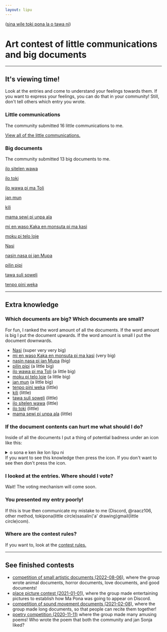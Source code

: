 ```yaml
---
layout: lipu
---
```

([sina wile toki pona la o tawa ni](index.md))
# Art contest of little communications and big documents

***

## It's viewing time!
Look at the entries and come to understand your feelings towards them. If you want to express your feelings, you can do that in your community! Still, don't tell others which entry you wrote. 


### Little communications

The community submitted 16 little communications to me. 

[View all of the little communications.](./toki-en-lipu/toki-lili.md)

### Big documents

The community submitted 13 big documents to me. 

[ilo sitelen wawa](toki-en-lipu/lipu-suli/ilo-sitelen-wawa.md) 

[ilo toki](toki-en-lipu/lipu-suli/ilo-toki.md) 

[ilo wawa pi ma Toli](toki-en-lipu/lipu-suli/ilo-wawa-pi-ma-Toli.md) 

[jan mun](toki-en-lipu/lipu-suli/jan-mun.md)

[kili](toki-en-lipu/lipu-suli/kili.md)

[mama sewi pi unpa ala](toki-en-lipu/lipu-suli/mama-pi-unpa-ala.md) 

[mi en waso Kaka en monsuta pi ma kasi](toki-en-lipu/lipu-suli/mi-en-waso-Kaka.md) 

[moku pi telo loje](toki-en-lipu/lipu-suli/moku-pi-telo-loje.md) 

[Nasi](toki-en-lipu/lipu-suli/nasi.md) 

[nasin nasa pi jan Mupa](toki-en-lipu/lipu-suli/nasin-nasa-Mupa.md) 

[pilin pipi](toki-en-lipu/lipu-suli/pilin-pipi.md) 

[tawa suli soweli](toki-en-lipu/lipu-suli/tawa-suli-soweli.md) 

[tenpo pini weka](toki-en-lipu/lipu-suli/tenpo-pini-weka.md) 

***

## Extra knowledge

### Which documents are big? Which documents are small?
For fun, I ranked the word amount of all the documents. If the word amount is big I put the document upwards. If the word amount is small I put the document downwards.  

- [Nasi](toki-en-lipu/lipu-suli/nasi.md) (super very very big)
- [mi en waso Kaka en monsuta pi ma kasi](toki-en-lipu/lipu-suli/mi-en-waso-Kaka.md) (very big)
- [nasin nasa pi jan Mupa](toki-en-lipu/lipu-suli/nasin-nasa-Mupa.md) (big)
- [pilin pipi](toki-en-lipu/lipu-suli/pilin-pipi.md) (a little big)
- [ilo wawa pi ma Toli](toki-en-lipu/lipu-suli/ilo-wawa-pi-ma-Toli.md) (a little big)
- [moku pi telo loje](toki-en-lipu/lipu-suli/moku-pi-telo-loje.md) (a little big)
- [jan mun](toki-en-lipu/lipu-suli/jan-mun.md) (a little big)
- [tenpo pini weka](toki-en-lipu/lipu-suli/tenpo-pini-weka.md) (little) 
- [kili](toki-en-lipu/lipu-suli/kili.md) (little)
- [tawa suli soweli](toki-en-lipu/lipu-suli/tawa-suli-soweli.md) (little)
- [ilo sitelen wawa](toki-en-lipu/lipu-suli/ilo-sitelen-wawa.md) (little)
- [ilo toki](toki-en-lipu/lipu-suli/ilo-toki.md) (little)
- [mama sewi pi unpa ala](toki-en-lipu/lipu-suli/mama-pi-unpa-ala.md) (little)

### If the document contents can hurt me what should I do?
Inside of all the documents I put a thing of potential badness under an icon like this:

<details>
  <summary>o sona e ken ike lon lipu ni</summary>
  <ul>
    <li>first bad thing</li>
    <li>second bad thing</li>
  </ul>
</details>
If you want to see this knowledge then press the icon. If you don't want to see then don't press the icon. 

### I looked at the entries. Where should I vote?

Wait! The voting mechanism will come soon. 

### You presented my entry poorly!
If this is true then communicate my mistake to me (Discord, @raacz106, other method, tokipona(little circle)sasalin('a' drawing)gmail(little circle)com). 

### Where are the contest rules?
If you want to, look at the [contest rules.](/toki-en-lipu/lawa_en.md)


***

## See finished contests
- [competition of small artistic documents (2022-08-06)](lipu-lili/index_en.md), where the group wrote animal documents, horror documents, love documents, and good documents!
- [place picture contest (2021-01-01)](sitelen-ma/index_en.md), where the group made entertaining pictures to establish how Ma Pona was going to appear on Discord.
- [competition of sound movement documents (2021-02-08)](lipu-kalama-tawa/index_en.md), where the group made long documents, so that people can recite them together! 
- [poetry competition (2020-11-11)](toki-musi-lili/index_en.md) where the group made many amusing poems! Who wrote the poem that both the community and jan Sonja liked?

